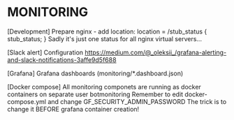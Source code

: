 # MONITORING  

[Development]
Prepare nginx - add location:
location = /stub_status {
        stub_status;
}
Sadly it's just one status for all nginx virtual servers...

[Slack alert]
Configuration 
https://medium.com/@_oleksii_/grafana-alerting-and-slack-notifications-3affe9d5f688

[Grafana] 
Grafana dashboards (monitoring/*.dashboard.json) 

[Docker compose]
All monitoring componets are running as docker containers on separate user botmonitoring
Remember to edit docker-compose.yml and change GF_SECURITY_ADMIN_PASSWORD
The trick is to change it BEFORE grafana container creation!